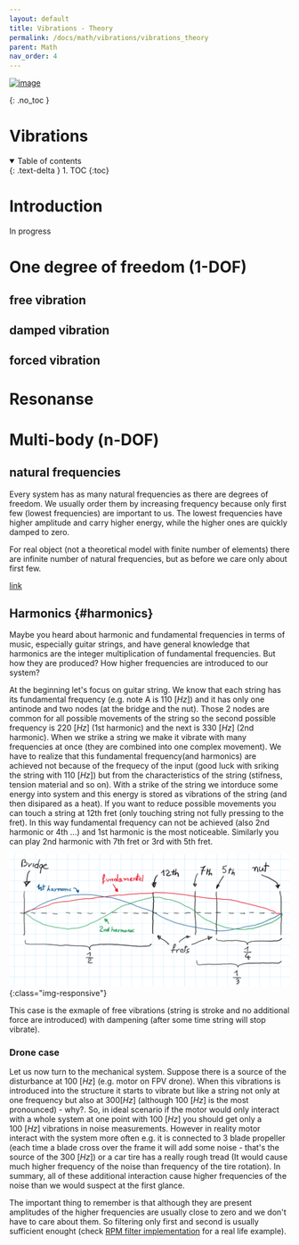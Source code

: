 ```yaml
---
layout: default
title: Vibrations - Theory
permalink: /docs/math/vibrations/vibrations_theory
parent: Math
nav_order: 4
---
```


<!-- comment or image allows {: .no_toc} to work correctly  (don't ask me why) -->

[![image]()]()

{: .no_toc }

# Vibrations

<details open markdown="block">
  <summary>
    Table of contents
  </summary>
  {: .text-delta }
1. TOC
{:toc}
</details>

# Introduction

In progress

# One degree of freedom (1-DOF)

## free vibration

## damped vibration

## forced vibration

# Resonanse

# Multi-body (n-DOF)

## natural frequencies

Every system has as many natural frequencies as there are degrees of freedom. We usually order them by increasing frequency because only first few (lowest frequencies) are important to us. The lowest frequencies have higher amplitude and carry higher energy, while the higher ones are quickly damped to zero.

For real object (not a theoretical model with finite number of elements) there are infinite number of natural frequencies, but as before we care only about first few.

[link](https://help.solidworks.com/2012/english/solidworks/cworks/idh_analysis_background_introduction.htm)

<!-- for free vibration (without dampening) all coordinates (q) are in phase or antiphase (reach extremes at the same time) for any natural frequency -->
<!-- damped vibration elements of q vector can reach exremes at different time -->

## Harmonics {#harmonics}

Maybe you heard about harmonic and fundamental frequencies in terms of music, especially guitar strings, and have general knowledge that harmonics are the integer multiplication of fundamental frequencies. But how they are produced? How higher frequencies are introduced to our system?

At the beginning let's focus on guitar string. We know that each string has its fundamental frequency (e.g. note A is $110\ [Hz]$) and it has only one antinode and two nodes (at the bridge and the nut). Those 2 nodes are common for all possible movements of the string so the second possible frequency is $220\ [Hz]$ (1st harmonic) and the next is $330\ [Hz]$ (2nd harmonic). When we strike a string we make it vibrate with many frequencies at once (they are combined into one complex movement). We have to realize that this fundamental frequency(and harmonics) are achieved not because of the frequecy of the input (good luck with sriking the string with $110\ [Hz]$) but from the characteristics of the string (stifness, tension material and so on). With a strike of the string we intorduce some energy into system and this energy is stored as vibrations of the string (and then disipared as a heat). If you want to reduce possible movements you can touch a string at 12th fret (only touching string not fully pressing to the fret). In this way fundamental frequency can not be achieved (also 2nd harmonic or 4th ...) and 1st harmonic is the most noticeable. Similarly you can play 2nd harmonic with 7th fret or 3rd with 5th fret.

[![image](images/Zrzut%20ekranu%202024-04-27%20143047.png)](images/Zrzut%20ekranu%202024-04-27%20143047.png){:class="img-responsive"}

This case is the exmaple of free vibrations (string is stroke and no additional force are introduced) with dampening (after some time string will stop vibrate).

### Drone case

Let us now turn to the mechanical system. Suppose there is a source of the disturbance at $100\ [Hz]$ (e.g. motor on FPV drone). When this vibrations is introduced into the structure it starts to vibrate but like a string not only at one frequency but also at $300 [Hz]$ (although $100\ [Hz]$ is the most pronounced) - why?. So, in ideal scenario if the motor would only interact with a whole system at one point with $100\ [Hz]$ you should get only a $100\ [Hz]$ vibrations in noise measurements. However in reality motor interact with the system more often e.g. it is connected to 3 blade propeller (each time a blade cross over the frame it will add some noise - that's the source of the $300\ [Hz]$) or a car tire has a really rough tread (It would cause much higher frequency of the noise than frequency of the tire rotation).
In summary, all of these additional interaction cause higher frequencies of the noise than we would suspect at the first glance.

The important thing to remember is that although they are present amplitudes of the higher frequencies are usually close to zero and we don't have to care about them. So filtering only first and second is usually sufficient enought (check [RPM filter implementation](../../drone/filters/RPM_filter_impl) for a real life example).
